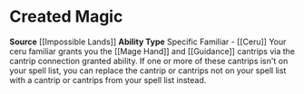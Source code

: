 ﻿---
ability_type: Specific Familiar - Ceru
actions: null
frequency: null
id: '88'
name: Created Magic
rarity: Common
requirement: null
source: '[[DATABASE/source/Impossible Lands|Impossible Lands]]'
trait: null
type: Familiar Ability

---
# Created Magic

**Source** [[Impossible Lands]]
**Ability Type** Specific Familiar - [[Ceru]]
Your ceru familiar grants you the [[Mage Hand]] and [[Guidance]] cantrips via the cantrip connection granted ability. If one or more of these cantrips isn't on your spell list, you can replace the cantrip or cantrips not on your spell list with a cantrip or cantrips from your spell list instead.